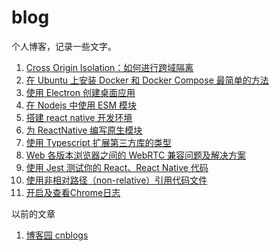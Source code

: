 # blog

个人博客，记录一些文字。

1. [Cross Origin Isolation：如何进行跨域隔离](./cross-origin-isolation.md)
1. [在 Ubuntu 上安装 Docker 和 Docker Compose 最简单的方法](./install-docker-on-ubuntu.md)
1. [使用 Electron 创建桌面应用](./create-desktop-app-use-electron.md)
1. [在 Nodejs 中使用 ESM 模块](./use-esm-in-node.md)
1. [搭建 react native 开发环境](./setup-react-native-environment.md)
1. [为 ReactNative 编写原生模块](./write-native-module-for-react-native.md)
1. [使用 Typescript 扩展第三方库的类型](./extend-thirdparty-lib-types-with-typescript.md)
1. [Web 各版本浏览器之间的 WebRTC 兼容问题及解决方案](./webrtc-workaround-of-browsers.md)
1. [使用 Jest 测试你的 React、React Native 代码](./react-rn-typescript-jest-unit-test.md)
1. [使用非相对路径（non-relative）引用代码文件](./use-non-relative-import.md)
1. [开启及查看Chrome日志](./enable-chrome-debug-log.md)

以前的文章

1. [博客园 cnblogs](https://www.cnblogs.com/DarkMaster)
